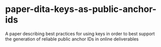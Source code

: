 paper-dita-keys-as-public-anchor-ids
====================================

A paper describing best practices for using keys in order to best support the generation of reliable public anchor IDs in online deliverables
